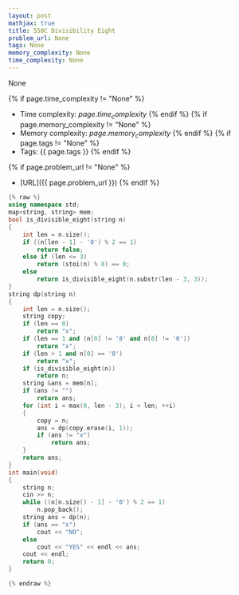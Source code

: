 ```yaml
---
layout: post
mathjax: true
title: 550C Divisibility Eight
problem_url: None
tags: None
memory_complexity: None
time_complexity: None
---
```


None


{% if page.time_complexity != "None" %}
- Time complexity: ${{ page.time_complexity }}$
{% endif %}
{% if page.memory_complexity != "None" %}
- Memory complexity: ${{ page.memory_complexity }}$
{% endif %}
{% if page.tags != "None" %}
- Tags: {{ page.tags }}
{% endif %}

{% if page.problem_url != "None" %}
- [URL]({{ page.problem_url }})
{% endif %}

```cpp
{% raw %}
using namespace std;
map<string, string> mem;
bool is_divisible_eight(string n)
{
    int len = n.size();
    if ((n[len - 1] - '0') % 2 == 1)
        return false;
    else if (len <= 3)
        return (stoi(n) % 8) == 0;
    else
        return is_divisible_eight(n.substr(len - 3, 3));
}
string dp(string n)
{
    int len = n.size();
    string copy;
    if (len == 0)
        return "x";
    if (len == 1 and (n[0] != '8' and n[0] != '0'))
        return "x";
    if (len > 1 and n[0] == '0')
        return "x";
    if (is_divisible_eight(n))
        return n;
    string &ans = mem[n];
    if (ans != "")
        return ans;
    for (int i = max(0, len - 3); i < len; ++i)
    {
        copy = n;
        ans = dp(copy.erase(i, 1));
        if (ans != "x")
            return ans;
    }
    return ans;
}
int main(void)
{
    string n;
    cin >> n;
    while ((n[n.size() - 1] - '0') % 2 == 1)
        n.pop_back();
    string ans = dp(n);
    if (ans == "x")
        cout << "NO";
    else
        cout << "YES" << endl << ans;
    cout << endl;
    return 0;
}

{% endraw %}
```